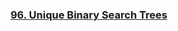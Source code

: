 ### [96. Unique Binary Search Trees]



[96. Unique Binary Search Trees]: https://leetcode.com/problems/unique-binary-search-trees/ "96. Unique Binary Search Trees"
